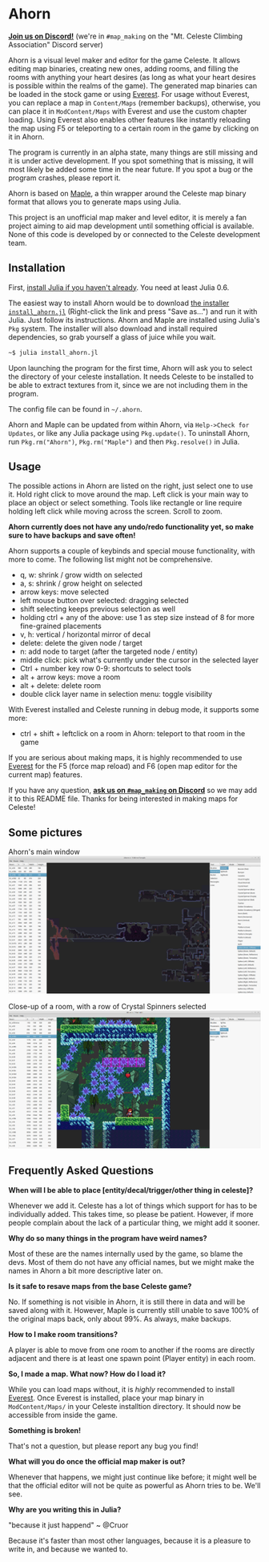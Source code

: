 # Ahorn

[**Join us on Discord!**](https://discord.gg/Wtjf4Pb) (we're in `#map_making` on the "Mt. Celeste Climbing Association" Discord server)

Ahorn is a visual level maker and editor for the game Celeste. It allows editing map binaries, creating new ones, adding rooms, and filling the rooms with anything your heart desires (as long as what your heart desires is possible within the realms of the game). The generated map binaries can be loaded in the stock game or using [Everest](https://github.com/EverestAPI/Everest). For usage without Everest, you can replace a map in `Content/Maps` (remember backups), otherwise, you can place it in `ModContent/Maps` with Everest and use the custom chapter loading. Using Everest also enables other features like instantly reloading the map using F5 or teleporting to a certain room in the game by clicking on it in Ahorn.

The program is currently in an alpha state, many things are still missing and it is under active development. If you spot something that is missing, it will most likely be added some time in the near future. If you spot a bug or the program crashes, please report it.

Ahorn is based on [Maple](https://github.com/CelestialCartographers/Maple), a thin wrapper around the Celeste map binary format that allows you to generate maps using Julia.

This project is an unofficial map maker and level editor, it is merely a fan project aiming to aid map development until something official is available. None of this code is developed by or connected to the Celeste development team.

## Installation
First, [install Julia if you haven't already](https://julialang.org/downloads/). You need at least Julia 0.6.

The easiest way to install Ahorn would be to download [the installer `install_ahorn.jl`](https://raw.githubusercontent.com/CelestialCartographers/Ahorn/master/install_ahorn.jl) (Right-click the link and press "Save as...") and run it with Julia. Just follow its instructions. Ahorn and Maple are installed using Julia's `Pkg` system. The installer will also download and install required dependencies, so grab yourself a glass of juice while you wait.
```sh
~$ julia install_ahorn.jl
```
Upon launching the program for the first time, Ahorn will ask you to select the directory of your celeste installation. It needs Celeste to be installed to be able to extract textures from it, since we are not including them in the program.

The config file can be found in `~/.ahorn`.

Ahorn and Maple can be updated from within Ahorn, via `Help->Check for Updates`, or like any Julia package using `Pkg.update()`. To uninstall Ahorn, run `Pkg.rm("Ahorn")`, `Pkg.rm("Maple")` and then `Pkg.resolve()` in Julia.

## Usage
The possible actions in Ahorn are listed on the right, just select one to use it.
Hold right click to move around the map. Left click is your main way to place an object or select something. Tools like rectangle or line require holding left click while moving across the screen. Scroll to zoom.

**Ahorn currently does not have any undo/redo functionality yet, so make sure to have backups and save often!**

Ahorn supports a couple of keybinds and special mouse functionality, with more to come. The following list might not be comprehensive.
 - q, w: shrink / grow width on selected
 - a, s: shrink / grow height on selected
 - arrow keys: move selected
 - left mouse button over selected: dragging selected
 - shift selecting keeps previous selection as well
 - holding ctrl + any of the above: use 1 as step size instead of 8 for more fine-grained placements
 - v, h: vertical / horizontal mirror of decal
 - delete: delete the given node / target
 - n: add node to target (after the targeted node / entity)
 - middle click: pick what's currently under the cursor in the selected layer
 - Ctrl + number key row 0-9: shortcuts to select tools
 - alt + arrow keys: move a room
 - alt + delete: delete room
 - double click layer name in selection menu: toggle visibility

 With Everest installed and Celeste running in debug mode, it supports some more:
 - ctrl + shift + leftclick on a room in Ahorn: teleport to that room in the game

If you are serious about making maps, it is highly recommended to use [Everest](https://github.com/EverestAPI/Everest) for the F5 (force map reload) and F6 (open map editor for the current map) features.

If you have any question, [**ask us on `#map_making` on Discord**](https://discord.gg/Wtjf4Pb) so we may add it to this README file. Thanks for being interested in making maps for Celeste!

## Some pictures

Ahorn's main window
![The main window](docs/examples/example1.png)

Close-up of a room, with a row of Crystal Spinners selected
![Showing selections](docs/examples/example2.png)

## Frequently Asked Questions

**When will I be able to place [entity/decal/trigger/other thing in celeste]?**

Whenever we add it. Celeste has a lot of things which support for has to be individually added. This takes time, so please be patient. However, if more people complain about the lack of a particular thing, we might add it sooner.

**Why do so many things in the program have weird names?**

Most of these are the names internally used by the game, so blame the devs. Most of them do not have any official names, but we might make the names in Ahorn a bit more descriptive later on.

**Is it safe to resave maps from the base Celeste game?**

No. If something is not visible in Ahorn, it is still there in data and will be saved along with it. However, Maple is currently still unable to save 100% of the original maps back, only about 99%. As always, make backups.

**How to I make room transitions?**

A player is able to move from one room to another if the rooms are directly adjacent and there is at least one spawn point (Player entity) in each room.

**So, I made a map. What now? How do I load it?**

While you can load maps without, it is _highly_ recommended to install [Everest](https://github.com/EverestAPI/Everest). Once Everest is installed, place your map binary in `ModContent/Maps/` in your Celeste installtion directory. It should now be accessible from inside the game.

**Something is broken!**

That's not a question, but please report any bug you find!

**What will you do once the official map maker is out?**

Whenever that happens, we might just continue like before; it might well be that the official editor will not be quite as powerful as Ahorn tries to be. We'll see.

**Why are you writing this in Julia?**

"because it just happend" ~ @Cruor

Because it's faster than most other languages, because it is a pleasure to write in, and because we wanted to.
